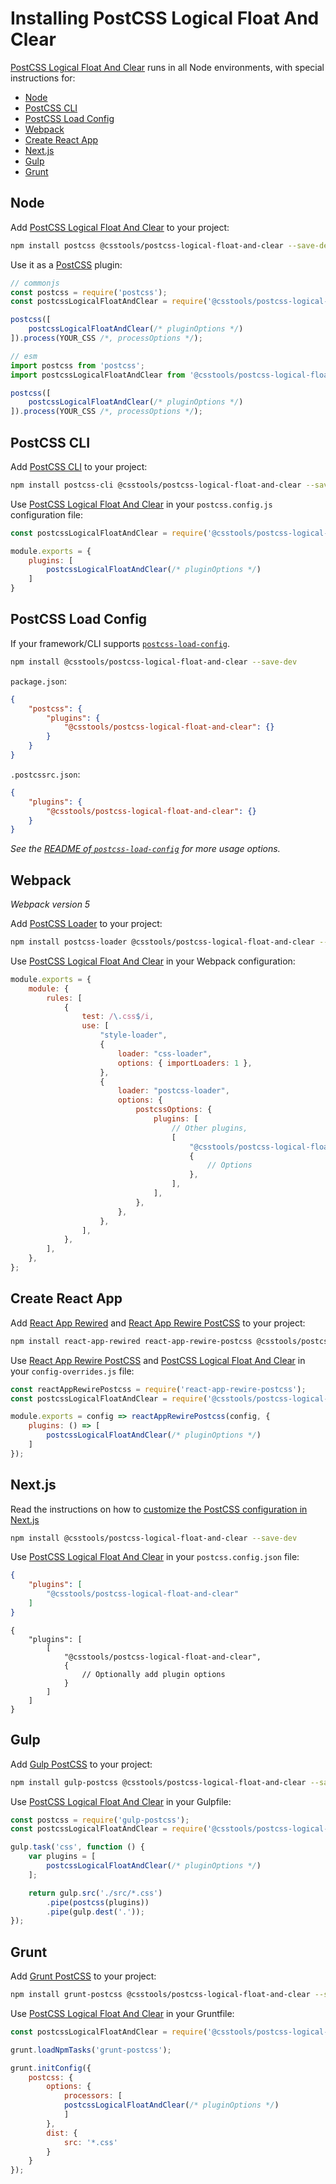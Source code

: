 # Installing PostCSS Logical Float And Clear

[PostCSS Logical Float And Clear] runs in all Node environments, with special instructions for:

- [Node](#node)
- [PostCSS CLI](#postcss-cli)
- [PostCSS Load Config](#postcss-load-config)
- [Webpack](#webpack)
- [Create React App](#create-react-app)
- [Next.js](#nextjs)
- [Gulp](#gulp)
- [Grunt](#grunt)



## Node

Add [PostCSS Logical Float And Clear] to your project:

```bash
npm install postcss @csstools/postcss-logical-float-and-clear --save-dev
```

Use it as a [PostCSS] plugin:

```js
// commonjs
const postcss = require('postcss');
const postcssLogicalFloatAndClear = require('@csstools/postcss-logical-float-and-clear');

postcss([
	postcssLogicalFloatAndClear(/* pluginOptions */)
]).process(YOUR_CSS /*, processOptions */);
```

```js
// esm
import postcss from 'postcss';
import postcssLogicalFloatAndClear from '@csstools/postcss-logical-float-and-clear';

postcss([
	postcssLogicalFloatAndClear(/* pluginOptions */)
]).process(YOUR_CSS /*, processOptions */);
```

## PostCSS CLI

Add [PostCSS CLI] to your project:

```bash
npm install postcss-cli @csstools/postcss-logical-float-and-clear --save-dev
```

Use [PostCSS Logical Float And Clear] in your `postcss.config.js` configuration file:

```js
const postcssLogicalFloatAndClear = require('@csstools/postcss-logical-float-and-clear');

module.exports = {
	plugins: [
		postcssLogicalFloatAndClear(/* pluginOptions */)
	]
}
```

## PostCSS Load Config

If your framework/CLI supports [`postcss-load-config`](https://github.com/postcss/postcss-load-config).

```bash
npm install @csstools/postcss-logical-float-and-clear --save-dev
```

`package.json`:

```json
{
	"postcss": {
		"plugins": {
			"@csstools/postcss-logical-float-and-clear": {}
		}
	}
}
```

`.postcssrc.json`:

```json
{
	"plugins": {
		"@csstools/postcss-logical-float-and-clear": {}
	}
}
```

_See the [README of `postcss-load-config`](https://github.com/postcss/postcss-load-config#usage) for more usage options._

## Webpack

_Webpack version 5_

Add [PostCSS Loader] to your project:

```bash
npm install postcss-loader @csstools/postcss-logical-float-and-clear --save-dev
```

Use [PostCSS Logical Float And Clear] in your Webpack configuration:

```js
module.exports = {
	module: {
		rules: [
			{
				test: /\.css$/i,
				use: [
					"style-loader",
					{
						loader: "css-loader",
						options: { importLoaders: 1 },
					},
					{
						loader: "postcss-loader",
						options: {
							postcssOptions: {
								plugins: [
									// Other plugins,
									[
										"@csstools/postcss-logical-float-and-clear",
										{
											// Options
										},
									],
								],
							},
						},
					},
				],
			},
		],
	},
};
```

## Create React App

Add [React App Rewired] and [React App Rewire PostCSS] to your project:

```bash
npm install react-app-rewired react-app-rewire-postcss @csstools/postcss-logical-float-and-clear --save-dev
```

Use [React App Rewire PostCSS] and [PostCSS Logical Float And Clear] in your
`config-overrides.js` file:

```js
const reactAppRewirePostcss = require('react-app-rewire-postcss');
const postcssLogicalFloatAndClear = require('@csstools/postcss-logical-float-and-clear');

module.exports = config => reactAppRewirePostcss(config, {
	plugins: () => [
		postcssLogicalFloatAndClear(/* pluginOptions */)
	]
});
```

## Next.js

Read the instructions on how to [customize the PostCSS configuration in Next.js](https://nextjs.org/docs/advanced-features/customizing-postcss-config)

```bash
npm install @csstools/postcss-logical-float-and-clear --save-dev
```

Use [PostCSS Logical Float And Clear] in your `postcss.config.json` file:

```json
{
	"plugins": [
		"@csstools/postcss-logical-float-and-clear"
	]
}
```

```json5
{
	"plugins": [
		[
			"@csstools/postcss-logical-float-and-clear",
			{
				// Optionally add plugin options
			}
		]
	]
}
```

## Gulp

Add [Gulp PostCSS] to your project:

```bash
npm install gulp-postcss @csstools/postcss-logical-float-and-clear --save-dev
```

Use [PostCSS Logical Float And Clear] in your Gulpfile:

```js
const postcss = require('gulp-postcss');
const postcssLogicalFloatAndClear = require('@csstools/postcss-logical-float-and-clear');

gulp.task('css', function () {
	var plugins = [
		postcssLogicalFloatAndClear(/* pluginOptions */)
	];

	return gulp.src('./src/*.css')
		.pipe(postcss(plugins))
		.pipe(gulp.dest('.'));
});
```

## Grunt

Add [Grunt PostCSS] to your project:

```bash
npm install grunt-postcss @csstools/postcss-logical-float-and-clear --save-dev
```

Use [PostCSS Logical Float And Clear] in your Gruntfile:

```js
const postcssLogicalFloatAndClear = require('@csstools/postcss-logical-float-and-clear');

grunt.loadNpmTasks('grunt-postcss');

grunt.initConfig({
	postcss: {
		options: {
			processors: [
			postcssLogicalFloatAndClear(/* pluginOptions */)
			]
		},
		dist: {
			src: '*.css'
		}
	}
});
```

[Gulp PostCSS]: https://github.com/postcss/gulp-postcss
[Grunt PostCSS]: https://github.com/nDmitry/grunt-postcss
[PostCSS]: https://github.com/postcss/postcss
[PostCSS CLI]: https://github.com/postcss/postcss-cli
[PostCSS Loader]: https://github.com/postcss/postcss-loader
[PostCSS Logical Float And Clear]: https://github.com/csstools/postcss-plugins/tree/main/plugins/postcss-logical-float-and-clear
[React App Rewire PostCSS]: https://github.com/csstools/react-app-rewire-postcss
[React App Rewired]: https://github.com/timarney/react-app-rewired
[Next.js]: https://nextjs.org
